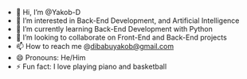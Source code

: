 - 👋 Hi, I’m @Yakob-D
- 👀 I’m interested in Back-End Development, and Artificial Intelligence
- 🌱 I’m currently learning Back-End Development with Python
- 💞️ I’m looking to collaborate on Front-End and Back-End projects
- 📫 How to reach me @dibabuyakob@gmail.com
- 😄 Pronouns: He/Him
- ⚡ Fun fact: I love playing piano and basketball

<!---
Yakob-D/Yakob-D is a ✨ special ✨ repository because its `README.md` (this file) appears on your GitHub profile.
You can click the Preview link to take a look at your changes.
--->
